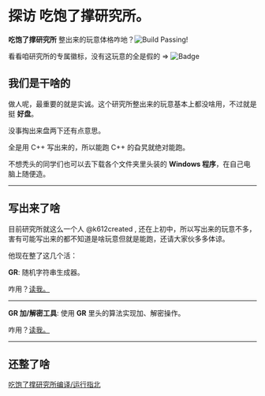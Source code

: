 # 探访 吃饱了撑研究所。
**吃饱了撑研究所** 整出来的玩意体格咋地？![Build Passing!](https://img.shields.io/badge/build-passing-brightgreen)

看看咱研究所的专属徽标，没有这玩意的全是假的 => ![Badge](https://img.shields.io/badge/Nonsense-Laboratory-blue)

## 我们是干啥的
做人呢，最重要的就是实诚。这个研究所整出来的玩意基本上都没啥用，不过就是挺 **好盘**。

没事掏出来盘两下还有点意思。

全是用 C++ 写出来的，所以能跑 C++ 的旮旯就绝对能跑。

不想秃头的同学们也可以去下载各个文件夹里头装的 **Windows 程序**，在自己电脑上随便造。
****
## 写出来了啥
目前研究所就这么一个人 @k612created , 还在上初中，所以写出来的玩意不多，害有可能写出来的都不知道是啥玩意但就是能跑，还请大家伙多多体谅。

他现在整了这几个活：

**GR**: 随机字符串生成器。

咋用？[读我。](https://github.com/k612created/nonsense-lab/blob/master/gr/README_zh.md)

****

**GR 加/解密工具**: 使用 **GR** 里头的算法实现加、解密操作。

咋用？[读我。](https://github.com/k612created/nonsense-lab/blob/master/gr-encdecrypt/README_zh.md)

****
## 还整了啥
[吃饱了撑研究所编译/运行指北](https://github.com/k612created/nonsense-lab/blob/master/compile_run_guide_zh.md)

